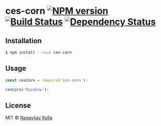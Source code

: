# ces-corn [![NPM version][npm-image]][npm-url] [![Build Status][travis-image]][travis-url] [![Dependency Status][daviddm-image]][daviddm-url]
> 

## Installation

```sh
$ npm install --save ces-corn
```

## Usage

```js
const cesCorn = require('ces-corn');

cesCorn('Rainbow');
```
## License

MIT © [Nagavijay Kolla]()


[npm-image]: https://badge.fury.io/js/ces-corn.svg
[npm-url]: https://npmjs.org/package/ces-corn
[travis-image]: https://travis-ci.org/Nagavijay-CES/ces-corn.svg?branch=master
[travis-url]: https://travis-ci.org/Nagavijay-CES/ces-corn
[daviddm-image]: https://david-dm.org/Nagavijay-CES/ces-corn.svg?theme=shields.io
[daviddm-url]: https://david-dm.org/Nagavijay-CES/ces-corn
